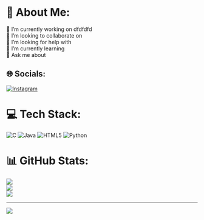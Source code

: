 # 💫 About Me:
🔭 I’m currently working on dfdfdfd<br>👯 I’m looking to collaborate on <br>🤝 I’m looking for help with<br>🌱 I’m currently learning<br>💬 Ask me about


## 🌐 Socials:
[![Instagram](https://img.shields.io/badge/Instagram-%23E4405F.svg?logo=Instagram&logoColor=white)](https://instagram.com/stavinadsouza) 

# 💻 Tech Stack:
![C](https://img.shields.io/badge/c-%2300599C.svg?style=for-the-badge&logo=c&logoColor=white) ![Java](https://img.shields.io/badge/java-%23ED8B00.svg?style=for-the-badge&logo=openjdk&logoColor=white) ![HTML5](https://img.shields.io/badge/html5-%23E34F26.svg?style=for-the-badge&logo=html5&logoColor=white) ![Python](https://img.shields.io/badge/python-3670A0?style=for-the-badge&logo=python&logoColor=ffdd54)
# 📊 GitHub Stats:
![](https://github-readme-stats.vercel.app/api?username=sta-24&theme=dark&hide_border=false&include_all_commits=false&count_private=false)<br/>
![](https://github-readme-streak-stats.herokuapp.com/?user=sta-24&theme=dark&hide_border=false)<br/>
![](https://github-readme-stats.vercel.app/api/top-langs/?username=sta-24&theme=dark&hide_border=false&include_all_commits=false&count_private=false&layout=compact)

---
[![](https://visitcount.itsvg.in/api?id=sta-24&icon=0&color=0)](https://visitcount.itsvg.in)

<!-- Proudly created with GPRM ( https://gprm.itsvg.in ) -->
